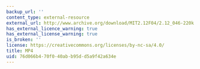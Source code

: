 ```yaml
---
backup_url: ''
content_type: external-resource
external_url: http://www.archive.org/download/MIT2.12F04/2.12_046-220k.mp4
has_external_licence_warning: true
has_external_license_warning: true
is_broken: ''
license: https://creativecommons.org/licenses/by-nc-sa/4.0/
title: MP4
uid: 76d066b4-70f0-40ab-b95d-d5a9f42a634e
---
```

